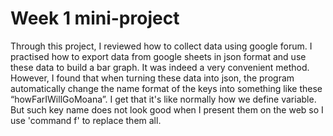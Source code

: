 # Week 1 mini-project

Through this project, I reviewed how to collect data using google forum. I practised how to export data from google sheets in json format and use these data to build a bar graph. It was indeed a very convenient method. However, I found that when turning these data into json, the program automatically change the name format of the keys into something like these “howFarIWillGoMoana”. I get that it's like normally how we define variable. But such key name does not look good when I present them on the web so I use 'command f' to replace them all. 
